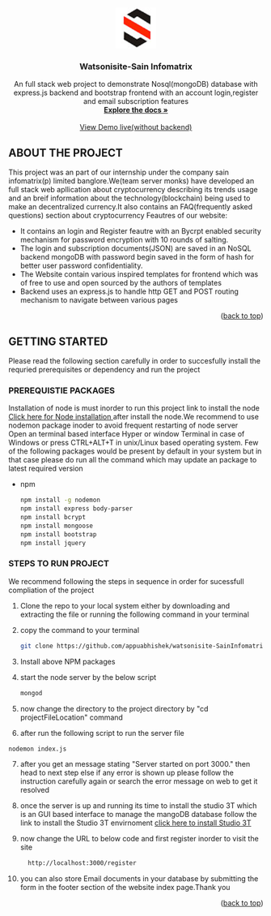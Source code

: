 
<!-- PROJECT LOGO -->
<a name="readme-top"></a>
<br />
<div align="center">
  <a href="https://github.com/othneildrew/Best-README-Template">
    <img src="assets/img/sain.jpg" alt="Logo" width="80" height="80">
  </a>

  <h3 align="center">Watsonisite-Sain Infomatrix</h3>

  <p align="center">
  An full stack web project to demonstrate Nosql(mongoDB) database with express.js backend and bootstrap frontend with an account login,register and email subscription features 
    <br />
    <a href="https://github.com/appuabhishek/watsonisite-SainInfomatrix"><strong>Explore the docs »</strong></a>
    <br />
    <br />
    <a href="https://appuabhishek.github.io/watsonisite-SainInfomatrix/#">View Demo live(without backend)</a>
    
   </p>
</div>



<!-- ABOUT THE PROJECT -->
## ABOUT THE PROJECT
This project was an part of our internship under the company sain infomatrix(p) limited banglore.We(team server monks) have developed an full stack web 
apllication about cryptocurrency describing its trends usage and an breif information about the technology(blockchain) 
being used to make an decentralized currency.It also contains an FAQ(frequently asked questions) section about cryptocurrency
Feautres of our website:
* It contains an login and Register feautre with an Bycrpt enabled security mechanism for password encryption with 10 rounds of salting. 
* The login and subscription documents(JSON) are saved in an NoSQL backend mongoDB with password begin saved in the form of hash for better user password confidentiality.
* The Website contain various inspired templates for frontend which was of free to use and open sourced by the authors of templates
* Backend uses an express.js to handle http GET and POST routing mechanism to navigate between various pages


<p align="right">(<a href="#readme-top">back to top</a>)</p>



<!-- GETTING STARTED -->
## GETTING STARTED

Please read the following section carefully in order to succesfully install the requried prerequisites or dependency and run the project 

### PREREQUISTIE PACKAGES
Installation of node is must inorder to run this project 
link to install the node 
 <a href="https://nodejs.org/en/">Click here for Node installation </a>
 after install the node.We recommend to use nodemon package inoder to avoid frequent restarting of node server
 <br>
Open an terminal based interface Hyper or window Terminal in case of Windows or press CTRL+ALT+T in unix/Linux based operating system.
Few of the following packages would be present by default in your system but in that case please do run all the command which may update an package to latest required version
* npm
  ```sh
  npm install -g nodemon
  npm install express body-parser 
  npm install bcrypt
  npm install mongoose
  npm install bootstrap
  npm install jquery
  ```
### STEPS TO RUN PROJECT

We recommend following the steps in sequence in order for sucessfull compliation of the project

1. Clone the repo to your local system either by downloading and extracting the file or running the following command in your terminal
2. copy the command to your terminal
   ```sh
   git clone https://github.com/appuabhishek/watsonisite-SainInfomatrix.git
   ```
3. Install above NPM packages
   
4. start the node server by the below script
   ```js
   mongod
   ```
 5. now change the directory to the project directory by "cd projectFileLocation" command
 6. after run the following script to run the server file 
   ```sh
   nodemon index.js
   ```
7. after you get an message stating "Server started on port 3000." then head to next step else if any error is shown up please follow the instruction carefully again or search the error message on web to get it resolved

8. once the server is up and running its time to install the studio 3T which is an GUI based interface to manage the mangoDB database
   follow the link to install the Studio 3T envirnoment
   <a href="https://studio3t.com/download/?utm_source=adwords&utm_medium=ppc&utm_term=robo%203t&utm_campaign=Leads-Search-244&hsa_net=adwords&hsa_ad=619444943708&hsa_src=g&hsa_ver=3&hsa_grp=140364594443&hsa_acc=1756351187&hsa_tgt=kwd-911792479424&hsa_mt=p&hsa_kw=robo%203t&hsa_cam=10444498727&gclid=Cj0KCQjwsrWZBhC4ARIsAGGUJur0QOOysaFaboE6ukfXbU0hQZfkdPi1WRJEtQJVGd99YkcxqhIe9vsaApZkEALw_wcB">click here to install Studio 3T</a>

9. now change the URL to below code and first register inorder to visit the site
    ```sh
      http://localhost:3000/register
   ```
10. you can also store Email documents in your database by submitting the form in the footer section of the website index page.Thank you 


<p align="right">(<a href="#readme-top">back to top</a>)</p>
  


